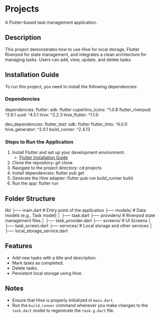 # Projects

A Flutter-based task management application.

## Description
This project demonstrates how to use Hive for local storage, Flutter Riverpod for state management, and integrates a clean architecture for managing tasks. Users can add, view, update, and delete tasks.

## Installation Guide
To run this project, you need to install the following dependencies:

### Dependencies
dependencies:
flutter:
sdk: flutter
cupertino_icons: ^1.0.8
flutter_riverpod: ^2.6.1
uuid: ^4.5.1
hive: ^2.2.3
hive_flutter: ^1.1.0

dev_dependencies:
flutter_test:
sdk: flutter
flutter_lints: ^4.0.0
hive_generator: ^2.0.1
build_runner: ^2.4.13

### Steps to Run the Application
1. Install Flutter and set up your development environment:
    - [Flutter Installation Guide](https://docs.flutter.dev/get-started/install)
2. Clone the repository:
   git clone <repository-url>
3. Navigate to the project directory:
   cd projects
4. Install dependencies:
   flutter pub get
5. Generate the Hive adapter:
   flutter pub run build_runner build
6. Run the app:
   flutter run

## Folder Structure
lib/
├── main.dart                 # Entry point of the application
├── models/                   # Data models (e.g., Task model)
│   ├── task.dart
├── providers/                # Riverpod state management files
│   ├── task_provider.dart
├── screens/                  # UI Screens
│   ├── task_screen.dart
├── services/                 # Local storage and other services
│   ├── local_storage_service.dart

## Features
- Add new tasks with a title and description.
- Mark tasks as completed.
- Delete tasks.
- Persistent local storage using Hive.

## Notes
- Ensure that Hive is properly initialized in `main.dart`.
- Run the `build_runner` command whenever you make changes to the `task.dart` model to regenerate the `task.g.dart` file.
